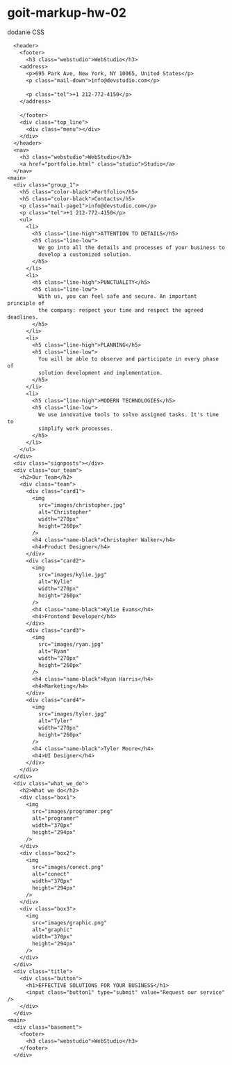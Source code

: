 # goit-markup-hw-02
dodanie CSS
<!DOCTYPE html>
<html lang="en">
  <head>
    <meta charset="UTF-8" />
    <meta http-equiv="X-UA-Compatible" content="IE=edge" />
    <meta name="viewport" content="width=device-width, initial-scale=1.0" />
    <link rel="preconnect" href="https://fonts.googleapis.com">
<link rel="preconnect" href="https://fonts.gstatic.com" crossorigin>
<link href="https: //fonts.googleapis.com/css2?family= Roboto & display rodzina= Raleway:wght@700 &rodzina= Roboto:waga@400;500;700;900 & swap" rel="stylesheet">
    <link rel="stylesheet" href="css/style.css" />
    <title>Document</title>
  </head>
  <body>
    
      <header>
        <footer>
          <h3 class="webstudio">WebStudio</h3>
        <address>
          <p>695 Park Ave, New York, NY 10065, United States</p>
          <p class="mail-down">info@devstudio.com</p>

          <p class="tel">+1 212-772-4150</p>
        </address>
        
        </footer>
        <div class="top_line">
          <div class="menu"></div>
        </div>
      </header>
      <nav>
        <h3 class="webstudio">WebStudio</h3>
        <a href="portfolio.html" class="studio">Studio</a>
      </nav>
    <main>
      <div class="group_1">
        <h5 class="color-black">Portfolio</h5>
        <h5 class="color-black">Contacts</h5>
        <p class="mail-page1">info@devstudio.com</p>
        <p class="tel">+1 212-772-4150</p>
        <ul>
          <li>
            <h5 class="line-high">ATTENTION TO DETAILS</h5>
            <h5 class="line-low">
              We go into all the details and processes of your business to
              develop a customized solution.
            </h5>
          </li>
          <li>
            <h5 class="line-high">PUNCTUALITY</h5>
            <h5 class="line-low">
              With us, you can feel safe and secure. An important principle of
              the company: respect your time and respect the agreed deadlines.
            </h5>
          </li>
          <li>
            <h5 class="line-high">PLANNING</h5>
            <h5 class="line-low">
              You will be able to observe and participate in every phase of
              solution development and implementation.
            </h5>
          </li>
          <li>
            <h5 class="line-high">MODERN TECHNOLOGIES</h5>
            <h5 class="line-low">
              We use innovative tools to solve assigned tasks. It's time to
              simplify work processes.
            </h5>
          </li>
        </ul>
      </div>
      <div class="signposts"></div>
      <div class="our_team">
        <h2>Our Team</h2>
        <div class="team">
          <div class="card1">
            <img
              src="images/christopher.jpg"
              alt="Christopher"
              width="270px"
              height="260px"
            />
            <h4 class="name-black">Christopher Walker</h4>
            <h4>Product Designer</h4>
          </div>
          <div class="card2">
            <img
              src="images/kylie.jpg"
              alt="Kylie"
              width="270px"
              height="260px"
            />
            <h4 class="name-black">Kylie Evans</h4>
            <h4>Frontend Developer</h4>
          </div>
          <div class="card3">
            <img
              src="images/ryan.jpg"
              alt="Ryan"
              width="270px"
              height="260px"
            />
            <h4 class="name-black">Ryan Harris</h4>
            <h4>Marketing</h4>
          </div>
          <div class="card4">
            <img
              src="images/tyler.jpg"
              alt="Tyler"
              width="270px"
              height="260px"
            />
            <h4 class="name-black">Tyler Moore</h4>
            <h4>UI Designer</h4>
          </div>
        </div>
      </div>
      <div class="what_we_do">
        <h2>What we do</h2>
        <div class="box1">
          <img
            src="images/programer.png"
            alt="programer"
            width="370px"
            height="294px"
          />
        </div>
        <div class="box2">
          <img
            src="images/conect.png"
            alt="conect" 
            width="370px"
            height="294px"
          />
        </div>
        <div class="box3">
          <img
            src="images/graphic.png"
            alt="graphic"
            width="370px"
            height="294px"
          />
        </div>
      </div>
      <div class="title">
        <div class="button">
          <h1>EFFECTIVE SOLUTIONS FOR YOUR BUSINESS</h1>
          <input class="button1" type="submit" value="Request our service" />
        </div>
      </div>
    <main>
      <div class="basement">
        <footer>
          <h3 class="webstudio">WebStudio</h3>
        </footer>
      </div>
    
  </body>
</html>
